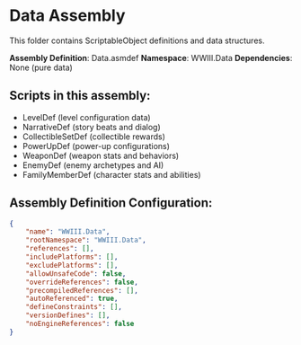 # Data Assembly

This folder contains ScriptableObject definitions and data structures.

**Assembly Definition**: Data.asmdef
**Namespace**: WWIII.Data
**Dependencies**: None (pure data)

## Scripts in this assembly:
- LevelDef (level configuration data)
- NarrativeDef (story beats and dialog)
- CollectibleSetDef (collectible rewards)
- PowerUpDef (power-up configurations)
- WeaponDef (weapon stats and behaviors)
- EnemyDef (enemy archetypes and AI)
- FamilyMemberDef (character stats and abilities)

## Assembly Definition Configuration:
```json
{
    "name": "WWIII.Data",
    "rootNamespace": "WWIII.Data",
    "references": [],
    "includePlatforms": [],
    "excludePlatforms": [],
    "allowUnsafeCode": false,
    "overrideReferences": false,
    "precompiledReferences": [],
    "autoReferenced": true,
    "defineConstraints": [],
    "versionDefines": [],
    "noEngineReferences": false
}
```